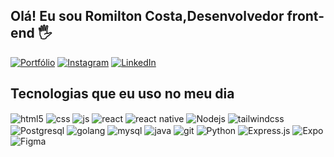 ## Olá! Eu sou Romilton Costa,Desenvolvedor front-end 🖐️

[![Portfólio](https://img.shields.io/website?label=romiltoncostadev.vercel.app&style=for-the-badge&url=https://devromilton.vercel.app/)](https://devromilton.vercel.app/)
[![Instagram](https://img.shields.io/badge/Instagram-E4405F?style=for-the-badge&logo=instagram&logoColor=white)](https://instagram.com/romilton.costa)
[![LinkedIn](https://img.shields.io/badge/linkedin-%230077B5.svg?style=for-the-badge&logo=linkedin&logoColor=white)](https://www.linkedin.com/in/romilton-costa)

## Tecnologias que eu uso no meu dia

<div style="display: inline_block">
  <img align="center" alt="html5" src="https://img.shields.io/badge/HTML5-E34F26?style=for-the-badge&logo=html5&logoColor=white" />
  <img align="center" alt="css" src="https://img.shields.io/badge/CSS3-1572B6?style=for-the-badge&logo=css3&logoColor=white" />
  <img align="center" alt="js" src="https://img.shields.io/badge/JavaScript-F7DF1E?style=for-the-badge&logo=javascript&logoColor=black" />
  <img align="center" alt="react" src="https://img.shields.io/badge/React-20232A?style=for-the-badge&logo=react&logoColor=61DAFB" />
  <img align="center" alt="react native" src="https://img.shields.io/badge/react_native-%2320232a.svg?style=for-the-badge&logo=react&logoColor=%2361DAFB" />
  <img align="center" alt="Nodejs" src="https://img.shields.io/badge/Nodejs-43853D?style=for-the-badge&logo=nodejs&logoColor=white" />
  <img align="center" alt="tailwindcss" src="https://img.shields.io/badge/tailwindcss-%2338B2AC.svg?style=for-the-badge&logo=tailwind-css&logoColor=white"/>
  <img align="center" alt="Postgresql" src="https://img.shields.io/badge/postgres-%23316192.svg?style=for-the-badge&logo=postgresql&logoColor=white"/>
  <img align="center" alt="golang" src="https://img.shields.io/badge/GoLand-0f0f0f?&style=for-the-badge&logo=goland&logoColor=white"/>
  <img align="center" alt="mysql" src="https://img.shields.io/badge/mysql-%2300f.svg?style=for-the-badge&logo=mysql&logoColor=white"/>
  <img align="center" alt="java" src="https://img.shields.io/badge/java-%23ED8B00.svg?style=for-the-badge&logo=openjdk&logoColor=white"/>
  <img align="center" alt="git" src="https://img.shields.io/badge/git-%23F05033.svg?style=for-the-badge&logo=git&logoColor=white"/>
  <img align="center" alt="Python" src="https://img.shields.io/badge/python-3670A0?style=for-the-badge&logo=python&logoColor=ffdd54"/>
   <img align="center" alt="Express.js" src="https://img.shields.io/badge/express.js-%23404d59.svg?style=for-the-badge&logo=express&logoColor=%2361DAFB"/>
   <img align="center" alt="Expo" src="https://img.shields.io/badge/expo-1C1E24?style=for-the-badge&logo=expo&logoColor=#D04A37"/>
   <img align="center" alt="Figma" src="https://img.shields.io/badge/figma-%23F24E1E.svg?style=for-the-badge&logo=figma&logoColor=white"/>
  
</div><br/>
